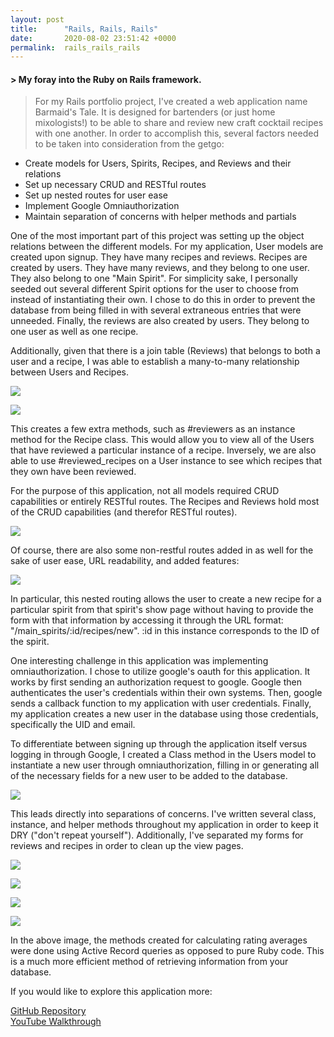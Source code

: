 ```yaml
---
layout: post
title:      "Rails, Rails, Rails"
date:       2020-08-02 23:51:42 +0000
permalink:  rails_rails_rails
---
```


#### > My foray into the Ruby on Rails framework.
> 
> For my Rails portfolio project, I've created a web application name Barmaid's Tale. It is designed for bartenders (or just home mixologists!) to be able to share and review new craft cocktail recipes with one another. In order to accomplish this, several factors needed to be taken into consideration from the getgo:

* Create models for Users, Spirits, Recipes, and Reviews and their relations
* Set up necessary CRUD and RESTful routes 
* Set up nested routes for user ease
* Implement Google Omniauthorization
* Maintain separation of concerns with helper methods and partials


One of the most important part of this project was setting up the object relations between the different models. For my application, User models are created upon signup. They have many recipes and reviews. Recipes are created by users. They have many reviews, and they belong to one user. They also belong to one "Main Spirit". For simplicity sake, I personally seeded out several different Spirit options for the user to choose from instead of instantiating their own. I chose to do this in order to prevent the database from being filled in with several extraneous entries that were unneeded. Finally, the reviews are also created by users. They belong to one user as well as one recipe.

Additionally, given that there is a join table (Reviews) that belongs to both a user and a recipe, I was able to establish a many-to-many relationship between Users and Recipes.

![](https://imgur.com/ugeSb6u)

![](https://imgur.com/ugeSb6u)

This creates a few extra methods, such as #reviewers as an instance method for the Recipe class. This would allow you to view all of the Users that have reviewed a particular instance of a recipe. Inversely, we are also able to use #reviewed_recipes on a User instance to see which recipes that they own have been reviewed.

For the purpose of this application, not all models required CRUD capabilities or entirely RESTful routes. The Recipes and Reviews hold most of the CRUD capabilities (and therefor RESTful routes).

![](https://imgur.com/TstzKP5)

Of course, there are also some non-restful routes added in as well for the sake of user ease, URL readability, and added features: 

![](https://imgur.com/vu04GGH)

In particular, this nested routing allows the user to create a new recipe for a particular spirit from that spirit's show page without having to provide the form with that information by accessing it through the URL format: "/main_spirits/:id/recipes/new". :id in this instance corresponds to the ID of the spirit.

One interesting challenge in this application was implementing omniauthorization. I chose to utilize google's oauth for this application. It works by first sending an authorization request to google. Google then authenticates the user's credentials within their own systems. Then, google sends a callback function to my application with user credentials. Finally, my application creates a new user in the database using those credentials, specifically the UID and email.

To differentiate between signing up through the application itself versus logging in through Google, I created a Class method in the Users model to instantiate a new user through omniauthorization, filling in or generating all of the necessary fields for a new user to be added to the database.

![](https://imgur.com/vhLqFRp)

This leads directly into separations of concerns. I've written several class, instance, and helper methods throughout my application in order to keep it DRY ("don't repeat yourself"). Additionally, I've separated my forms for reviews and recipes in order to clean up the view pages.

![](https://imgur.com/xl9f2zo)

![](https://imgur.com/ZZQQo0E)

![](https://imgur.com/RSCX89l)

![](https://imgur.com/o3ANhE0)

In the above image, the methods created for calculating rating averages were done using Active Record queries as opposed to pure Ruby code. This is a much more efficient method of retrieving information from your database. 

If you would like to explore this application more:

[GitHub Repository](https://github.com/kamrinkennedy/barmaids_tale)
<br>
[YouTube Walkthrough](https://youtu.be/MP5TiLMxrxg)




